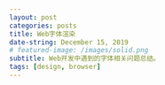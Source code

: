 ```yaml
---
layout: post
categories: posts
title: Web字体渲染
date-string: December 15, 2019
# featured-image: /images/solid.png
subtitle: Web开发中遇到的字体相关问题总结。
tags: [design, browser]
---
```




